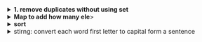 
<details>
  <summary><strong>1. remove duplicates without using set</strong></summary>
    1.using foreach and includes() method.
    2.using filter to get index of each element to match with current index 
    3.Remove duplicates in without using predefine methods

```typescript
let data = [3, 5, , 1, 1, 1, 1, 2, 3];
const filteredData = data.filter((v, i) => {
  return data.indexOf(v) === i;
});
console.log(filteredData);
const removeZero = data.filter((v) => {
  return v !== 1;
});
console.log(removeZero);
const nData = [1, 2, 2, 1, 2, 3, 1];
const z = [...new Set(nData)];
console.log(z);
```
</details>
<details>
  <summary><strong>Map to add how many ele</strong>></summary>
  
  
```typescript
  const a = new Map();
data.forEach((r) => {
  if (a.has(r)) {
    let d = a.get(r);
    a.set(r, ++d);
  } else a.set(r, 1);
});
for (let [k, o] of a) {
  console.log(k, o);
}
```

</details>
<details>
  <summary><strong>sort</strong></summary>

```typescript
const g = ['a', 'b', 'g', 'a']
g.sort();
console.log(g)

// Create an Array
const points = [40, 100, 1, 5, 25, 10];

// Sort the Array
points.sort(function(a, b){return a-b});
```

</details>

 
 <details><summary>stirng: convert each word first letter to capital form a sentence</summary>
 let sent = ' modify the sentence first letter of each word';
 </details>
      